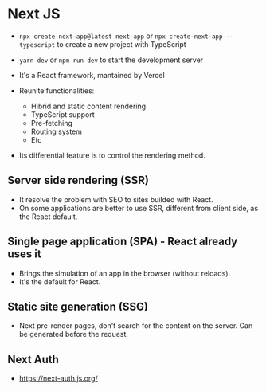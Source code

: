 # Next JS

- `npx create-next-app@latest next-app` or `npx create-next-app --typescript` to create a new project with TypeScript
- `yarn dev` or `npm run dev` to start the development server

- It's a React framework, mantained by Vercel
- Reunite functionalities:
  - Hibrid and static content rendering
  - TypeScript support
  - Pre-fetching
  - Routing system
  - Etc
- Its differential feature is to control the rendering method.

## Server side rendering (SSR)

- It resolve the problem with SEO to sites builded with React.
- On some applications are better to use SSR, different from client side, as the React default.

## Single page application (SPA) - React already uses it

- Brings the simulation of an app in the browser (without reloads).
- It's the default for React.

## Static site generation (SSG)

- Next pre-render pages, don't search for the content on the server. Can be generated before the request.

## Next Auth

- https://next-auth.js.org/
